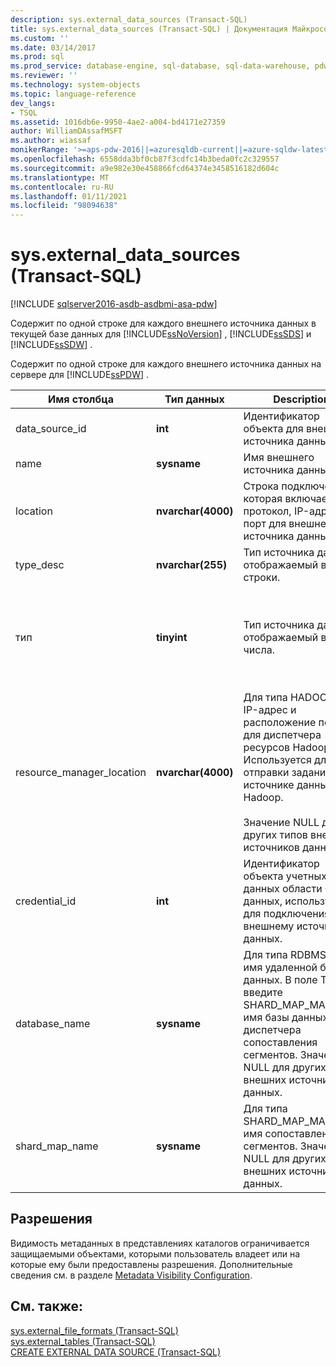 ```yaml
---
description: sys.external_data_sources (Transact-SQL)
title: sys.external_data_sources (Transact-SQL) | Документация Майкрософт
ms.custom: ''
ms.date: 03/14/2017
ms.prod: sql
ms.prod_service: database-engine, sql-database, sql-data-warehouse, pdw
ms.reviewer: ''
ms.technology: system-objects
ms.topic: language-reference
dev_langs:
- TSQL
ms.assetid: 1016db6e-9950-4ae2-a004-bd4171e27359
author: WilliamDAssafMSFT
ms.author: wiassaf
monikerRange: '>=aps-pdw-2016||=azuresqldb-current||=azure-sqldw-latest||>=sql-server-2016||>=sql-server-linux-2017||=azuresqldb-mi-current'
ms.openlocfilehash: 6558dda3bf0cb87f3cdfc14b3beda0fc2c329557
ms.sourcegitcommit: a9e982e30e458866fcd64374e3458516182d604c
ms.translationtype: MT
ms.contentlocale: ru-RU
ms.lasthandoff: 01/11/2021
ms.locfileid: "98094638"
---
```

# <a name="sysexternal_data_sources-transact-sql"></a>sys.external_data_sources (Transact-SQL)

[!INCLUDE [sqlserver2016-asdb-asdbmi-asa-pdw](../../includes/applies-to-version/sqlserver2016-asdb-asdbmi-asa-pdw.md)]

  Содержит по одной строке для каждого внешнего источника данных в текущей базе данных для [!INCLUDE[ssNoVersion](../../includes/ssnoversion-md.md)] , [!INCLUDE[ssSDS](../../includes/sssds-md.md)] и [!INCLUDE[ssSDW](../../includes/sssdw-md.md)] .  
  
 Содержит по одной строке для каждого внешнего источника данных на сервере для [!INCLUDE[ssPDW](../../includes/sspdw-md.md)] .  
  
|Имя столбца|Тип данных|Description|Диапазон|  
|-----------------|---------------|-----------------|-----------|  
|data_source_id|**int**|Идентификатор объекта для внешнего источника данных.||  
|name|**sysname**|Имя внешнего источника данных.||  
|location|**nvarchar(4000)**|Строка подключения, которая включает протокол, IP-адрес и порт для внешнего источника данных.||  
|type_desc|**nvarchar(255)**|Тип источника данных, отображаемый в виде строки.|HADOOP, RDBMS, SHARD_MAP_MANAGER, Ремотедатаарчиветипикстдатасаурце|  
|тип|**tinyint**|Тип источника данных, отображаемый в виде числа.|0 — HADOOP<br /><br /> 1 — RDBMS<br /><br /> 2 — SHARD_MAP_MANAGER<br /><br /> 3 — Ремотедатаарчиветипикстдатасаурце|  
|resource_manager_location|**nvarchar(4000)**|Для типа HADOOP — IP-адрес и расположение порта для диспетчера ресурсов Hadoop. Используется для отправки задания в источнике данных Hadoop.<br /><br /> Значение NULL для других типов внешних источников данных.||  
|credential_id|**int**|Идентификатор объекта учетных данных области базы данных, используемый для подключения к внешнему источнику данных.||  
|database_name|**sysname**|Для типа RDBMS — имя удаленной базы данных. В поле Тип введите SHARD_MAP_MANAGER имя базы данных диспетчера сопоставления сегментов. Значение NULL для других типов внешних источников данных.||  
|shard_map_name|**sysname**|Для типа SHARD_MAP_MANAGER имя сопоставления сегментов. Значение NULL для других типов внешних источников данных.||  
  
## <a name="permissions"></a>Разрешения  
 Видимость метаданных в представлениях каталогов ограничивается защищаемыми объектами, которыми пользователь владеет или на которые ему были предоставлены разрешения. Дополнительные сведения см. в разделе [Metadata Visibility Configuration](../../relational-databases/security/metadata-visibility-configuration.md).  
  
## <a name="see-also"></a>См. также:  
 [sys.external_file_formats &#40;Transact-SQL&#41;](../../relational-databases/system-catalog-views/sys-external-file-formats-transact-sql.md)   
 [sys.external_tables &#40;Transact-SQL&#41;](../../relational-databases/system-catalog-views/sys-external-tables-transact-sql.md)   
 [CREATE EXTERNAL DATA SOURCE (Transact-SQL)](../../t-sql/statements/create-external-data-source-transact-sql.md)  
  
  
